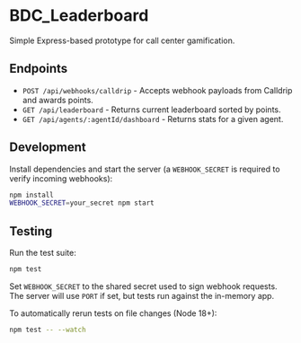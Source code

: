 # BDC_Leaderboard

Simple Express-based prototype for call center gamification.

## Endpoints

- `POST /api/webhooks/calldrip` - Accepts webhook payloads from Calldrip and awards points.
- `GET /api/leaderboard` - Returns current leaderboard sorted by points.
- `GET /api/agents/:agentId/dashboard` - Returns stats for a given agent.

## Development

Install dependencies and start the server (a `WEBHOOK_SECRET` is required to verify incoming webhooks):

```bash
npm install
WEBHOOK_SECRET=your_secret npm start
```

## Testing

Run the test suite:

```bash
npm test
```

Set `WEBHOOK_SECRET` to the shared secret used to sign webhook requests. The server will use `PORT` if set, but tests run against the in-memory app.

To automatically rerun tests on file changes (Node 18+):

```bash
npm test -- --watch
```